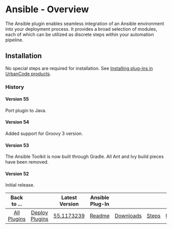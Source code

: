 # Ansible - Overview

The Ansible plugin enables seamless integration of an Ansible environment into your deployment process. It provides a broad selection of modules, each of which can be utilized as discrete steps within your automation pipeline.

## Installation

No special steps are required for installation. See [Installing plug-ins in UrbanCode products](https://community.ibm.com/community/user/wasdevops/blogs/laurel-dickson-bull1/2022/06/13/install-plugins).

### History

#### Version 55

Port plugin to Java.

#### Version 54

Added support for Groovy 3 version.

#### Version 53

The Ansible Toolkit is now built through Gradle. All Ant and Ivy build pieces have been removed.

#### Version 52

Initial release.


|          Back to ...          |                                |                                                          Latest Version                                                          |   Ansible Plug-In   |                           |                   |                   |
|:-----------------------------:|:------------------------------:|:--------------------------------------------------------------------------------------------------------------------------------:|:-------------------:|:-------------------------:|:-----------------:|:-----------------:|
| [All Plugins](../../index.md) | [Deploy Plugins](../README.md) | [55.1173239](https://raw.githubusercontent.com/UrbanCode/IBM-UCD-PLUGINS/main/files/Ansible/ucd-plugins-ansible-55.1173239.zip)  | [Readme](README.md) | [Downloads](downloads.md) | [Steps](steps.md) | [Usage](usage.md) |
